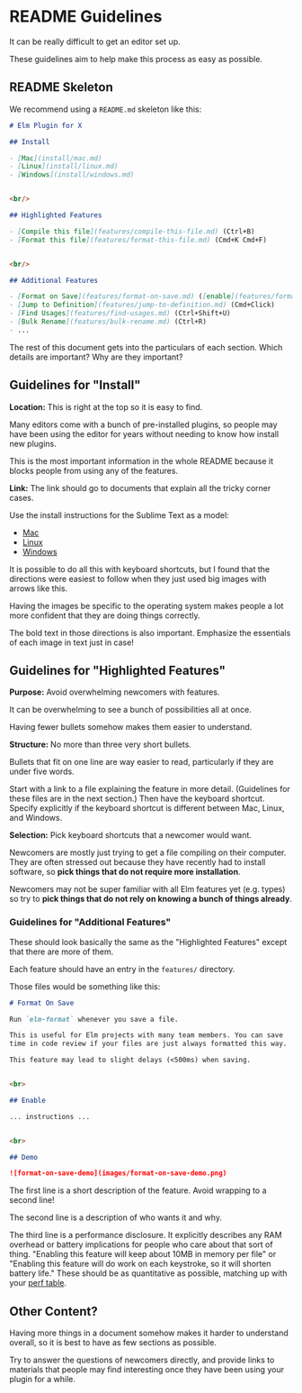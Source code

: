 # README Guidelines

It can be really difficult to get an editor set up.

These guidelines aim to help make this process as easy as possible.


## README Skeleton

We recommend using a `README.md` skeleton like this:

```markdown
# Elm Plugin for X

## Install

- [Mac](install/mac.md)
- [Linux](install/linux.md)
- [Windows](install/windows.md)


<br/>

## Highlighted Features

- [Compile this file](features/compile-this-file.md) (Ctrl+B)
- [Format this file](features/format-this-file.md) (Cmd+K Cmd+F)


<br/>

## Additional Features

- [Format on Save](features/format-on-save.md) ([enable](features/format-on-save.md#enable))
- [Jump to Definition](features/jump-to-definition.md) (Cmd+Click)
- [Find Usages](features/find-usages.md) (Ctrl+Shift+U)
- [Bulk Rename](features/bulk-rename.md) (Ctrl+R)
- ...
```

The rest of this document gets into the particulars of each section. Which details are important? Why are they important?


## Guidelines for "Install"

**Location:** This is right at the top so it is easy to find.

Many editors come with a bunch of pre-installed plugins, so people may have been using the editor for years without needing to know how install new plugins.

This is the most important information in the whole README because it blocks people from using any of the features.

**Link:** The link should go to documents that explain all the tricky corner cases.

Use the install instructions for the Sublime Text as a model:

- [Mac](https://github.com/evancz/elm-syntax-highlighting/blob/master/install/mac.md)
- [Linux](https://github.com/evancz/elm-syntax-highlighting/blob/master/install/linux.md)
- [Windows](https://github.com/evancz/elm-syntax-highlighting/blob/master/install/windows.md)

It is possible to do all this with keyboard shortcuts, but I found that the directions were easiest to follow when they just used big images with arrows like this.

Having the images be specific to the operating system makes people a lot more confident that they are doing things correctly.

The bold text in those directions is also important. Emphasize the essentials of each image in text just in case!


## Guidelines for "Highlighted Features"

**Purpose:** Avoid overwhelming newcomers with features.

It can be overwhelming to see a bunch of possibilities all at once.

Having fewer bullets somehow makes them easier to understand.

**Structure:** No more than three very short bullets.

Bullets that fit on one line are way easier to read, particularly if they are under five words.

Start with a link to a file explaining the feature in more detail. (Guidelines for these files are in the next section.) Then have the keyboard shortcut. Specify explicitly if the keyboard shortcut is different between Mac, Linux, and Windows.

**Selection:** Pick keyboard shortcuts that a newcomer would want.

Newcomers are mostly just trying to get a file compiling on their computer. They are often stressed out because they have recently had to install software, so **pick things that do not require more installation**.

Newcomers may not be super familiar with all Elm features yet (e.g. types) so try to **pick things that do not rely on knowing a bunch of things already**.


### Guidelines for "Additional Features"

These should look basically the same as the "Highlighted Features" except that there are more of them.

Each feature should have an entry in the `features/` directory.

Those files would be something like this:

```markdown
# Format On Save

Run `elm-format` whenever you save a file.

This is useful for Elm projects with many team members. You can save
time in code review if your files are just always formatted this way.

This feature may lead to slight delays (<500ms) when saving.


<br>

## Enable

... instructions ...


<br>

## Demo

![format-on-save-demo](images/format-on-save-demo.png)

```

The first line is a short description of the feature. Avoid wrapping to a second line!

The second line is a description of who wants it and why.

The third line is a performance disclosure. It explicitly describes any RAM overhead or battery implications for people who care about that sort of thing. "Enabling this feature will keep about 10MB in memory per file" or "Enabling this feature will do work on each keystroke, so it will shorten battery life." These should be as quantitative as possible, matching up with your [perf table](perf-table.md).



## Other Content?

Having more things in a document somehow makes it harder to understand overall, so it is best to have as few sections as possible.

Try to answer the questions of newcomers directly, and provide links to materials that people may find interesting once they have been using your plugin for a while.
